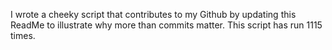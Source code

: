 I wrote a cheeky script that contributes to my Github by updating this ReadMe to illustrate why more than commits matter. This script has run 1115 times.